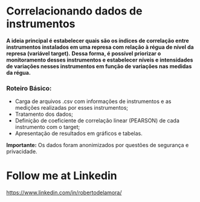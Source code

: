 # Correlacionando dados de instrumentos

**A ideia principal é estabelecer quais são os índices de correlação entre instrumentos instalados em uma represa com relação à régua de nível da represa (variável target).**
**Dessa forma, é possível priorizar o monitoramento desses instrumentos e estabelecer níveis e intensidades de variações nesses instrumentos em função de variações nas medidas da régua.**


### Roteiro Básico:

- Carga de arquivos .csv com informações de instrumentos e as medições realizadas por esses instrumentos;
- Tratamento dos dados;
- Definição de coeficiente de correlação linear (PEARSON) de cada instrumento com o target;
- Apresentação de resultados em gráficos e tabelas.

**Importante:** Os dados foram anonimizados por questões de segurança e privacidade.

# Follow me at Linkedin

https://www.linkedin.com/in/robertodelamora/
